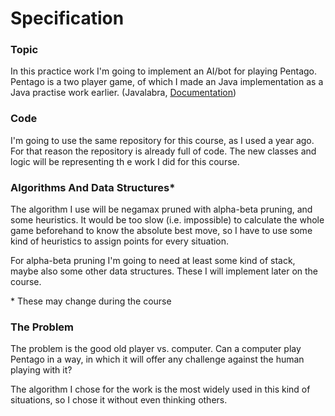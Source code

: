 
# Specification

### Topic
In this practice work I'm going to implement an AI/bot for playing Pentago. Pentago is a two player game, of which I made an Java implementation as a Java practise work earlier. (Javalabra, [Documentation](../javalabra/topic-definition.md))

### Code
I'm going to use the same repository for this course, as I used a year ago. For that reason the repository is already full of code. The new classes and logic will be representing th
e work I did for this course.

### Algorithms And Data Structures\*
The algorithm I use will be negamax pruned with alpha-beta pruning, and some heuristics. It would be too slow (i.e. impossible) to calculate the whole game beforehand to know the absolute best move, so I have to use some kind of heuristics to assign points for every situation.

For alpha-beta pruning I'm going to need at least some kind of stack, maybe also some other data structures. These I will implement later on the course.

\* These may change during the course

### The Problem
The problem is the good old player vs. computer. Can a computer play Pentago in a way, in which it will offer any challenge against the human playing with it?

The algorithm I chose for the work is the most widely used in this kind of situations, so I chose it without even thinking others.